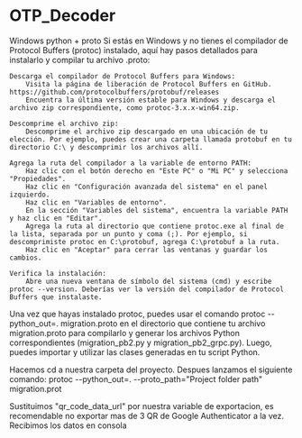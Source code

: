# OTP_Decoder
Windows python + proto
Si estás en Windows y no tienes el compilador de Protocol Buffers (protoc) instalado, aquí hay pasos detallados para instalarlo y compilar tu archivo .proto:

    Descarga el compilador de Protocol Buffers para Windows:
        Visita la página de liberación de Protocol Buffers en GitHub. https://github.com/protocolbuffers/protobuf/releases
        Encuentra la última versión estable para Windows y descarga el archivo zip correspondiente, como protoc-3.x.x-win64.zip.

    Descomprime el archivo zip:
        Descomprime el archivo zip descargado en una ubicación de tu elección. Por ejemplo, puedes crear una carpeta llamada protobuf en tu directorio C:\ y descomprimir los archivos allí.

    Agrega la ruta del compilador a la variable de entorno PATH:
        Haz clic con el botón derecho en "Este PC" o "Mi PC" y selecciona "Propiedades".
        Haz clic en "Configuración avanzada del sistema" en el panel izquierdo.
        Haz clic en "Variables de entorno".
        En la sección "Variables del sistema", encuentra la variable PATH y haz clic en "Editar".
        Agrega la ruta al directorio que contiene protoc.exe al final de la lista, separada por un punto y coma (;). Por ejemplo, si descomprimiste protoc en C:\protobuf, agrega C:\protobuf a la ruta.
        Haz clic en "Aceptar" para cerrar las ventanas y guardar los cambios.

    Verifica la instalación:
        Abre una nueva ventana de símbolo del sistema (cmd) y escribe protoc --version. Deberías ver la versión del compilador de Protocol Buffers que instalaste.

Una vez que hayas instalado protoc, puedes usar el comando protoc --python_out=. migration.proto en el directorio que contiene tu archivo migration.proto para compilarlo y generar los archivos Python correspondientes (migration_pb2.py y migration_pb2_grpc.py). Luego, puedes importar y utilizar las clases generadas en tu script Python.

Hacemos cd a nuestra carpeta del proyecto.
Despues lanzamos el siguiente comando:
protoc --python_out=. --proto_path="Project folder path" migration.prot

Sustituimos "qr_code_data_url" por nuestra variable de exportacion, es recomendable no exportar mas de 3 QR de Google Authenticator a la vez.
Recibimos los datos en consola

